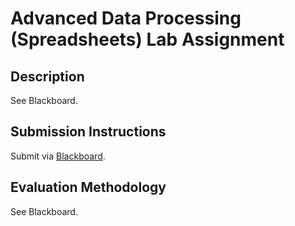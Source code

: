 # Advanced Data Processing (Spreadsheets) Lab Assignment

## Description

See Blackboard.

## Submission Instructions

Submit via [Blackboard](https://blackboard.gwu.edu/webapps/assignment/uploadAssignment?content_id=_6869825_1&course_id=_260292_1&assign_group_id=&mode=cpview).

## Evaluation Methodology

See Blackboard.
